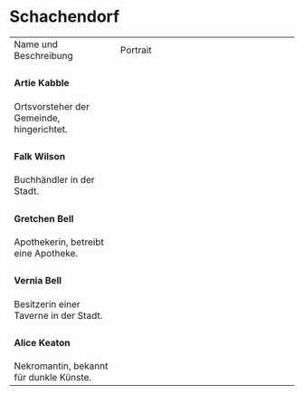 # Schachendorf

<table>
<tr><td>Name und Beschreibung</td><td width="300">Portrait</td></tr>
<tr><td><h4>Artie Kabble</h4> Ortsvorsteher der Gemeinde, hingerichtet.</td><td><img src="artie.png" alt="" /></td></tr>
<tr><td><h4>Falk Wilson</h4> Buchhändler in der Stadt.</td><td><img src="falk.png" alt="" /></td></tr>
<tr><td><h4>Gretchen Bell</h4> Apothekerin, betreibt eine Apotheke.</td><td><img src="gretchen.png" alt="" /></td></tr>
<tr><td><h4>Vernia Bell</h4> Besitzerin einer Taverne in der Stadt.</td><td><img src="vernia.png" alt="" /></td></tr>
<tr><td><h4>Alice Keaton</h4> Nekromantin, bekannt für dunkle Künste.</td><td><img src="alice.png" alt="" /></td></tr>
</table>